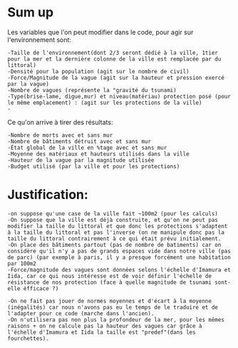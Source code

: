 # Sum up
Les variables que l'on peut modifier dans le code, pour agir sur l'environnement sont:

    -Taille de l'environnement(dont 2/3 seront dédié à la ville, 1tier pour la mer et la dernière colonne de la ville est remplacée par du littoral)
    -Densité pour la population (agit sur le nombre de civil)
    -Force/Magnitude de la vague (agit sur la hauteur et pression exercé par la vague)
    -Nombre de vagues (représente la "gravité du tsunami)
    -Type(brise-lame, digue,mur) et niveau(matériau) protection posé (pour le même emplacement) : (agit sur les protections de la ville) 
    -
Ce qu'on arrive à tirer des résultats:

    -Nombre de morts avec et sans mur
    -Nombre de bâtiments détruit avec et sans mur
    -État global de la ville en %tage avec et sans mur
    -Moyenne des matériaux et hauteurs utilisés dans la ville
    -Hauteur de la vague par la magnitude utilisée
    -Budget utilisé (par la ville et pour les protections)


# Justification: 
    -on suppose qu'une case de la ville fait ~100m2 (pour les calculs)
    -On suppose que la ville est déjà construite, et qu'on ne peut pas modifier la taille du littoral et que donc les protections s'adaptent à la taille du littoral et pas l'inverse (on ne manipule donc pas la taille du littoral contrairement à ce qui était prévu initialement.
    -On place des bâtiments partout (pas de nombre de batiments) car on considère qu'il n'y a pas de grands espaces vide dans notre ville (pas de parc) (par exemple à paris, il y a presque forcément une habitation par 100m2
    -Force/magnitude des vagues sont données selons l'échelle d'Imamura et Iida, car ce qui nous intéresse est de voir définir l'échelle de résistance de nos protection (face à quelle magnitude de tsunami sont-elle éfficace ?)
    
    -On ne fait pas jouer de normes moyennes et d'écart à la moyenne (inégalités) car nous n'avons pas eu le temps de le traduire et de l'adapter pour ce code (marche dans l'ancien).
    -On n'utilisera pas non plus la profondeur de la mer, pour les mêmes raisons + on ne calcule pas la hauteur des vagues car grâce à l'échelle d'Imamura et Iida la taille est "predef"(dans les fourchettes).
    
    
    







